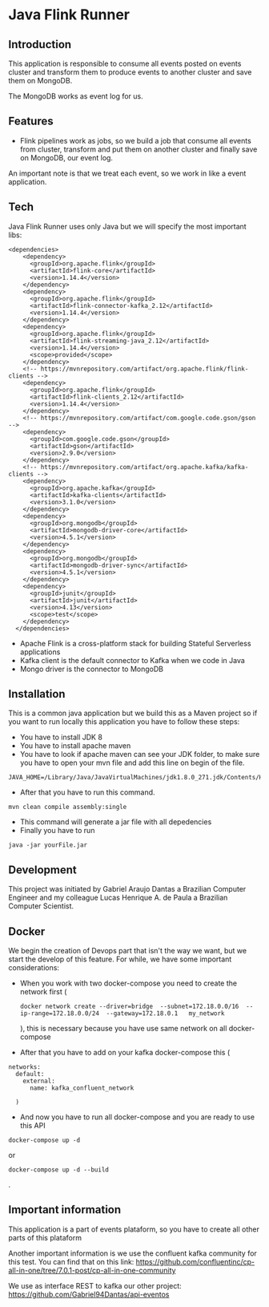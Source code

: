 # Java Flink Runner
## Introduction

This application is responsible to consume all events posted on events cluster and transform them to produce events to another cluster and save them on MongoDB.

The MongoDB works as event log for us.

## Features

- Flink pipelines work as jobs, so we build a job that consume all events from cluster, transform and put them on another cluster and finally save on MongoDB, our event log.

An important note is that we treat each event, so we work in like a event application.

## Tech

Java Flink Runner uses only Java but we will specify the most important libs:

```
<dependencies>
    <dependency>
      <groupId>org.apache.flink</groupId>
      <artifactId>flink-core</artifactId>
      <version>1.14.4</version>
    </dependency>
    <dependency>
      <groupId>org.apache.flink</groupId>
      <artifactId>flink-connector-kafka_2.12</artifactId>
      <version>1.14.4</version>
    </dependency>
    <dependency>
      <groupId>org.apache.flink</groupId>
      <artifactId>flink-streaming-java_2.12</artifactId>
      <version>1.14.4</version>
      <scope>provided</scope>
    </dependency>
    <!-- https://mvnrepository.com/artifact/org.apache.flink/flink-clients -->
    <dependency>
      <groupId>org.apache.flink</groupId>
      <artifactId>flink-clients_2.12</artifactId>
      <version>1.14.4</version>
    </dependency>
    <!-- https://mvnrepository.com/artifact/com.google.code.gson/gson -->
    <dependency>
      <groupId>com.google.code.gson</groupId>
      <artifactId>gson</artifactId>
      <version>2.9.0</version>
    </dependency>
    <!-- https://mvnrepository.com/artifact/org.apache.kafka/kafka-clients -->
    <dependency>
      <groupId>org.apache.kafka</groupId>
      <artifactId>kafka-clients</artifactId>
      <version>3.1.0</version>
    </dependency>
    <dependency>
      <groupId>org.mongodb</groupId>
      <artifactId>mongodb-driver-core</artifactId>
      <version>4.5.1</version>
    </dependency>
    <dependency>
      <groupId>org.mongodb</groupId>
      <artifactId>mongodb-driver-sync</artifactId>
      <version>4.5.1</version>
    </dependency>
    <dependency>
      <groupId>junit</groupId>
      <artifactId>junit</artifactId>
      <version>4.13</version>
      <scope>test</scope>
    </dependency>
  </dependencies>
```

- Apache Flink is a cross-platform stack for building Stateful Serverless applications
- Kafka client is the default connector to Kafka when we code in Java
- Mongo driver is the connector to MongoDB

## Installation

This is a common java application but we build this as a Maven project so if you want to run locally this application you have to follow these steps:

- You have to install JDK 8
- You have to install apache maven
- You have to look if apache maven can see your JDK folder, to make sure you have to open your mvn file and add this line on begin of the file.
```
JAVA_HOME=/Library/Java/JavaVirtualMachines/jdk1.8.0_271.jdk/Contents/Home
```
- After that you have to run this command.
```
mvn clean compile assembly:single
```
- This command will generate a jar file with all depedencies
- Finally you have to run

```
java -jar yourFile.jar
```

## Development

This project was initiated by Gabriel Araujo Dantas a Brazilian Computer Engineer and my colleague Lucas Henrique A. de Paula a Brazilian Computer Scientist.

## Docker

We begin the creation of Devops part that isn't the way we want, but we start the develop of this feature. For while, we have some important considerations:

- When you work with two docker-compose you need to create the network first (
  ```
  docker network create --driver=bridge  --subnet=172.18.0.0/16  --ip-range=172.18.0.0/24  --gateway=172.18.0.1   my_network
  ```
  ), this is necessary because you have use same network on all docker-compose

- After that you have to add on your kafka docker-compose this (
```
networks: 
  default: 
    external: 
      name: kafka_confluent_network
```
      )
- And now you have to run all docker-compose and you are ready to use this API
```
docker-compose up -d
```
or
```
docker-compose up -d --build
```
.

## Important information

This application is a part of events plataform, so you have to create all other parts of this plataform

Another important information is we use the confluent kafka community for this test. You can find that on this link: https://github.com/confluentinc/cp-all-in-one/tree/7.0.1-post/cp-all-in-one-community

We use as interface REST to kafka our other project:
https://github.com/Gabriel94Dantas/api-eventos
